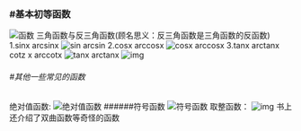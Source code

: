 ### #基本初等函数
![函数](02.jpg)
三角函数与反三角函数(顾名思义：反三角函数是三角函数的反函数)
1.sinx arcsinx
![sin arcsin](https://upload-images.jianshu.io/upload_images/12754558-c7c619f5d565cf1c.gif?imageMogr2/auto-orient/strip|imageView2/2/format/webp)
2.cosx arccosx
![cosx arccosx](https://upload-images.jianshu.io/upload_images/12754558-88910340403a9bb7.gif?imageMogr2/auto-orient/strip|imageView2/2/w/560/format/webp)
3.tanx arctanx cotz x arccotx
![tanx arctanx](https://upload-images.jianshu.io/upload_images/12754558-71f24e251bcd0d39.gif?imageMogr2/auto-orient/strip|imageView2/2/w/560/format/webp)
![img](https://upload-images.jianshu.io/upload_images/12754558-f51f173cfb248837.gif?imageMogr2/auto-orient/strip|imageView2/2/w/520/format/webp)
###### #其他一些常见的函数
绝对值函数:
![绝对值函数](05.png)
######符号函数
![符号函数](04.png)
取整函数：
![img](https://thumb.1010pic.com/pic3/quiz/images/201701/7/42ed44ee.png)
书上还介绍了双曲函数等奇怪的函数